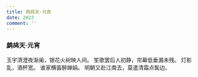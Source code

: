 ```yaml
---
title: 鹧鸪天·元宵
date: 2023
comment: ''
---
```

### 鹧鸪天·元宵

玉宇清澄夜渐阑，银花火树映人间。
笙歌罢后人初静，帘幕低垂漏未残。
灯影乱，酒杯宽。
谁家横笛醉婵娟。
明朝又赴江南去，莫遣清霜点鬓边。